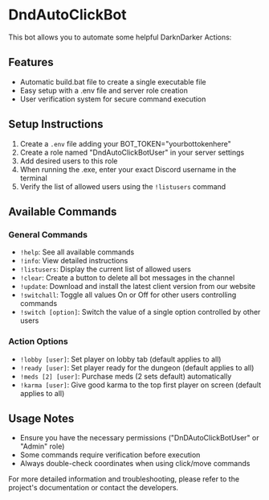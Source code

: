 # DndAutoClickBot

This bot allows you to automate some helpful DarknDarker Actions:

## Features

- Automatic build.bat file to create a single executable file
- Easy setup with a .env file and server role creation
- User verification system for secure command execution

## Setup Instructions

1. Create a `.env` file adding your BOT_TOKEN="yourbottokenhere"
2. Create a role named "DndAutoClickBotUser" in your server settings
3. Add desired users to this role
4. When running the .exe, enter your exact Discord username in the terminal
5. Verify the list of allowed users using the `!listusers` command

## Available Commands

### General Commands

- `!help`: See all available commands
- `!info`: View detailed instructions
- `!listusers`: Display the current list of allowed users
- `!clear`: Create a button to delete all bot messages in the channel
- `!update`: Download and install the latest client version from our website
- `!switchall`: Toggle all values On or Off for other users controlling commands
- `!switch [option]`: Switch the value of a single option controlled by other users

### Action Options

- `!lobby [user]`: Set player on lobby tab (default applies to all)
- `!ready [user]`: Set player ready for the dungeon (default applies to all)
- `!meds [2] [user]`: Purchase meds (2 sets default) automatically
- `!karma [user]`: Give good karma to the top first player on screen (default applies to all)

## Usage Notes

- Ensure you have the necessary permissions ("DnDAutoClickBotUser" or "Admin" role)
- Some commands require verification before execution
- Always double-check coordinates when using click/move commands

For more detailed information and troubleshooting, please refer to the project's documentation or contact the developers.